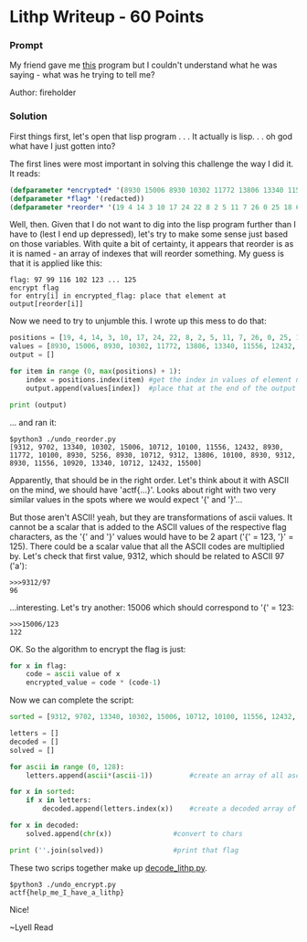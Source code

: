 # Lithp Writeup - 60 Points

### Prompt 

My friend gave me [this](https://github.com/lyellread/ctf-writeups/blob/master/angstromctf/lithp-60/lithp.lisp) program but I couldn't understand what he was saying - what was he trying to tell me?

Author: fireholder

### Solution

First things first, let's open that lisp program . . . It actually is lisp. . . oh god what have I just gotten into?

The first lines were most important in solving this challenge the way I did it. It reads:
```lisp
(defparameter *encrypted* '(8930 15006 8930 10302 11772 13806 13340 11556 12432 13340 10712 10100 11556 12432 9312 10712 10100 10100 8930 10920 8930 5256 9312 9702 8930 10712 15500 9312))
(defparameter *flag* '(redacted))
(defparameter *reorder* '(19 4 14 3 10 17 24 22 8 2 5 11 7 26 0 25 18 6 21 23 9 13 16 1 12 15 27 20))
```	
Well, then. Given that I do not want to dig into the lisp program further than I have to (lest I end up depressed), let's try to make some sense just based on those variables. With quite a bit of certainty, it appears that reorder is as it is named - an array of indexes that will reorder something. My guess is that it is applied like this:
```
flag: 97 99 116 102 123 ... 125
encrypt flag
for entry[i] in encrypted_flag: place that element at output[reorder[i]]
```	
Now we need to try to unjumble this. I wrote up this mess to do that:
```python
positions = [19, 4, 14, 3, 10, 17, 24, 22, 8, 2, 5, 11, 7, 26, 0, 25, 18, 6, 21, 23, 9, 13, 16, 1, 12, 15, 27, 20]
values = [8930, 15006, 8930, 10302, 11772, 13806, 13340, 11556, 12432, 13340, 10712, 10100, 11556, 12432, 9312, 10712, 10100, 10100, 8930, 10920, 8930, 5256, 9312, 9702, 8930, 10712, 15500, 9312]
output = []

for item in range (0, max(positions) + 1):
	index = positions.index(item) #get the index in values of element number item
	output.append(values[index])  #place that at the end of the output list 

print (output)
```
... and ran it:
```
$python3 ./undo_reorder.py
[9312, 9702, 13340, 10302, 15006, 10712, 10100, 11556, 12432, 8930, 11772, 10100, 8930, 5256, 8930, 10712, 9312, 13806, 10100, 8930, 9312, 8930, 11556, 10920, 13340, 10712, 12432, 15500]
```
Apparently, that should be in the right order. Let's think about it with ASCII on the mind, we should have 'actf{...}'. Looks about right with two very similar values in the spots where we would expect '{' and '}'...

But those aren't ASCII! yeah, but they are transformations of ascii values. It cannot be a scalar that is added to the ASCII values of the respective flag characters, as the '{' and '}' values would have to be 2 apart ('{' = 123, '}' = 125). There could be a scalar value that all the ASCII codes are multiplied by. Let's check that first value, 9312, which should be related to ASCII 97 ('a'):
```
>>>9312/97
96
```	
...interesting. Let's try another: 15006 which should correspond to '{' = 123:
```
>>>15006/123
122
```	
OK. So the algorithm to encrypt the flag is just:
```python
for x in flag: 
	code = ascii value of x
	encrypted_value = code * (code-1)
```	
Now we can complete the script:
```python
sorted = [9312, 9702, 13340, 10302, 15006, 10712, 10100, 11556, 12432, 8930, 11772, 10100, 8930, 5256, 8930, 10712, 9312, 13806, 10100, 8930, 9312, 8930, 11556, 10920, 13340, 10712, 12432, 15500]

letters = []
decoded = []
solved = []

for ascii in range (0, 128):
	letters.append(ascii*(ascii-1))			#create an array of all ascii values such that the index is the original value, and the value at that index is the encoded value.

for x in sorted:
	if x in letters:
		decoded.append(letters.index(x))	#create a decoded array of values

for x in decoded:
	solved.append(chr(x))				#convert to chars

print (''.join(solved))					#print that flag
```	
These two scrips together make up [decode_lithp.py](https://github.com/lyellread/ctf-writeups/blob/master/angstromctf/lithp-60/decode_lithp.py).
```
$python3 ./undo_encrypt.py
actf{help_me_I_have_a_lithp}
```
Nice!

~Lyell Read